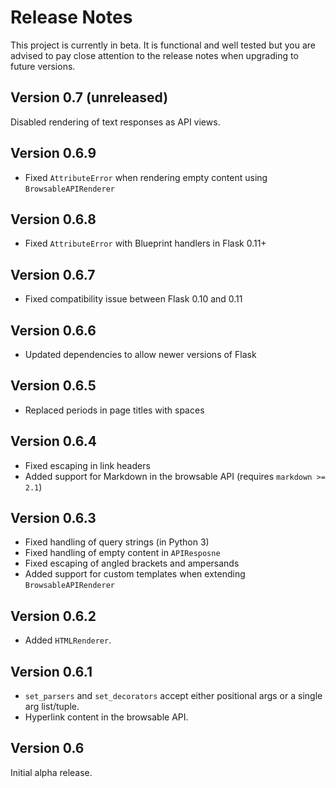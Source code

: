 # Release Notes

This project is currently in beta.  It is functional and well tested but you are advised to pay close attention to the release notes when upgrading to future versions.

## Version 0.7 (unreleased)

Disabled rendering of text responses as API views.

## Version 0.6.9

* Fixed `AttributeError` when rendering empty content using `BrowsableAPIRenderer`

## Version 0.6.8

* Fixed `AttributeError` with Blueprint handlers in Flask 0.11+

## Version 0.6.7

* Fixed compatibility issue between Flask 0.10 and 0.11

## Version 0.6.6

* Updated dependencies to allow newer versions of Flask

## Version 0.6.5

* Replaced periods in page titles with spaces

## Version 0.6.4

* Fixed escaping in link headers
* Added support for Markdown in the browsable API (requires `markdown >= 2.1`)

## Version 0.6.3

* Fixed handling of query strings (in Python 3)
* Fixed handling of empty content in `APIResposne`
* Fixed escaping of angled brackets and ampersands
* Added support for custom templates when extending `BrowsableAPIRenderer`

## Version 0.6.2

* Added `HTMLRenderer`.

## Version 0.6.1

* `set_parsers` and `set_decorators` accept either positional args or a single arg list/tuple.
* Hyperlink content in the browsable API.

## Version 0.6

Initial alpha release.
